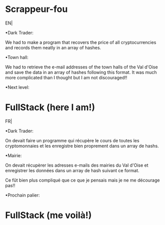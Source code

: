# Scrappeur-fou

EN|

•Dark Trader:

We had to make a program that recovers the price of all cryptocurrencies and records them neatly in an array of hashes.

•Town hall:

We had to retrieve the e-mail addresses of the town halls of the Val d'Oise and save the data in an array of hashes following this format.
It was much more complicated than I thought but I am not discouraged!! 

•Next level: 

# FullStack (here I am!)


FR|

•Dark Trader:

  On devait faire un programme qui récupère le cours de toutes les cryptomonnaies et les enregistre bien proprement dans un array de hashs.
  
•Mairie:

  On devait récupèrer les adresses e-mails des mairies du Val d'Oise et enregistrer les données dans un array de hash suivant ce format.

Ce fût bien plus compliqué que ce que je pensais mais je ne me décourage pas!! 

•Prochain palier: 

# FullStack (me voilà!)
